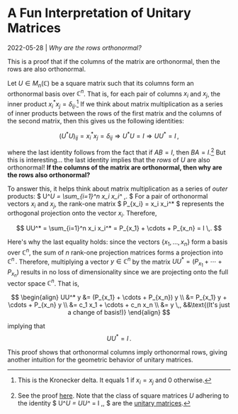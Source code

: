 # A Fun Interpretation of Unitary Matrices
2022-05-28 | *Why are the rows orthonormal?*

This is a proof that if the columns of the matrix are orthonormal, then the rows are also orthonormal.

Let $U \in M_n(\mathbb{C})$ be a square matrix such that its columns form an orthonormal basis over $\mathbb{C}^n$.
That is, for each pair of columns $x_i$ and $x_j$, the inner product $x_i^* x_j = \delta_{ij}$.[^1]
If we think about matrix multiplication as a series of inner products between the rows of the first matrix and the columns of the second matrix, then this gives us the following identities:

$$(U^*U)_{ij} = x_i^* x_j = \delta_{ij} \Longrightarrow U^*U = I \Longrightarrow UU^* = I \,,$$

where the last identity follows from the fact that if $AB=I$, then $BA=I$.[^2]
But this is interesting... the last identity implies that the *rows* of $U$ are also orthonormal!
**If the columns of the matrix are orthonormal, then why are the rows also orthonormal?**

[^1]: This is the Kronecker delta. It equals $1$ if $x_i = x_j$ and $0$ otherwise.
[^2]: See the proof [here](https://math.stackexchange.com/questions/3852/if-ab-i-then-ba-i). Note that the class of square matrices $U$ adhering to the identity $ U^*U = UU^* = I \,, $ are the [unitary matrices](https://www.wikiwand.com/en/Unitary_matrix).

To answer this, it helps think about matrix multiplication as a series of *outer* products: $ U^*U = \sum_{i=1}^n x_i x_i^* \,. $
For a pair of orthonormal vectors $x_i$ and $x_j$, the rank-one matrix $ P_{x_i} = x_i x_i^* $ represents the orthogonal projection onto the vector $x_i$.
Therefore,

$$ UU^* = \sum_{i=1}^n x_i x_i^* = P_{x_1} + \cdots + P_{x_n} = I \,. $$

Here's why the last equality holds: since the vectors $\{x_1, \dots, x_n\}$ form a basis over $\mathbb{C}^n$, the sum of $n$ rank-one projection matrices forms a projection into $\mathbb C^n \,.$ Therefore, multiplying a vector $y \in \mathbb C^n$ by the matrix $UU^*= (P_{x_1} + \cdots + P_{x_n})$ results in no loss of dimensionality since we are projecting onto the full vector space $\mathbb C^n$.
That is,

$$
\begin{align}
    UU^* y
    &= (P_{x_1} + \cdots + P_{x_n}) y \\
    &= P_{x_1} y + \cdots + P_{x_n} y \\
    &= c_1 x_1 + \cdots + c_n x_n \\
    &= y \,, &&\text{(It's just a change of basis!)}
\end{align}
$$

implying that $$UU^* = I \,.$$

This proof shows that orthonormal columns imply orthonormal rows, giving another intuition for the geometric behavior of unitary matrices.
